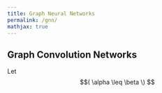 ```yaml
---
title: Graph Neural Networks
permalink: /gnn/
mathjax: true
---
```

## Graph Convolution Networks
Let $$( \alpha \leq \beta \) $$
